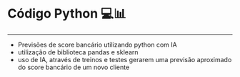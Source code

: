 # Código Python 💻📊
______________________________________________________
- Previsões de score bancário utilizando python com IA
- utilização de biblioteca pandas e sklearn
- uso de IA, através de treinos e testes gerarem uma previsão
aproximado do score bancário de um novo cliente
